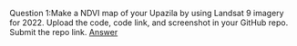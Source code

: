 Question 1:Make a NDVI map of your Upazila by using Landsat 9 imagery for 2022. Upload the code, code link, and screenshot in your GitHub repo. Submit the repo link.
[Answer](https://code.earthengine.google.com/1c83aae14a308db60b267d417f690774)
